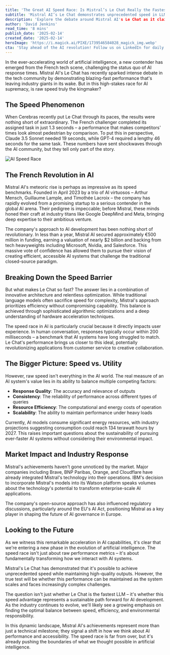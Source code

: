 ```yaml
---
title: 'The Great AI Speed Race: Is Mistral’s Le Chat Really the Fastest LLM?'
subtitle: 'Mistral AI’s Le Chat demonstrates unprecedented speed in LLM responses, but is raw speed the ultimate measure of AI success?'
description: 'Explore the debate around Mistral AI's Le Chat as it claims new heights in AI response speed, challenging traditional measures of success and pushing the industry towards unprecedented performance benchmarks.'
author: 'David Jenkins'
read_time: '8 mins'
publish_date: '2025-02-14'
created_date: '2025-02-14'
heroImage: 'https://i.magick.ai/PIXE/1739546584028_magick_img.webp'
cta: 'Stay ahead of the AI revolution! Follow us on LinkedIn for daily updates on groundbreaking developments in artificial intelligence and expert analysis of industry trends!'
---
```


In the ever-accelerating world of artificial intelligence, a new contender has emerged from the French tech scene, challenging the status quo of AI response times. Mistral AI's Le Chat has recently sparked intense debate in the tech community by demonstrating blazing-fast performance that's leaving industry giants in its wake. But in this high-stakes race for AI supremacy, is raw speed truly the kingmaker?

## The Speed Phenomenon

When Cerebras recently put Le Chat through its paces, the results were nothing short of extraordinary. The French challenger completed its assigned task in just 1.3 seconds – a performance that makes competitors' times look almost pedestrian by comparison. To put this in perspective, Claude 3.5 Sonnet needed 19 seconds, while GPT-4 required a lengthy 46 seconds for the same task. These numbers have sent shockwaves through the AI community, but they tell only part of the story.

![AI Speed Race](https://images.magick.ai/hero/ai-speed-race-neural-networks.jpg)

## The French Revolution in AI

Mistral AI's meteoric rise is perhaps as impressive as its speed benchmarks. Founded in April 2023 by a trio of AI virtuosos – Arthur Mensch, Guillaume Lample, and Timothée Lacroix – the company has rapidly evolved from a promising startup to a serious contender in the global AI arena. Their pedigree is impeccable; before Mistral, these minds honed their craft at industry titans like Google DeepMind and Meta, bringing deep expertise to their ambitious venture.

The company's approach to AI development has been nothing short of revolutionary. In less than a year, Mistral AI secured approximately €500 million in funding, earning a valuation of nearly $2 billion and backing from tech heavyweights including Microsoft, Nvidia, and Salesforce. This massive vote of confidence has allowed them to pursue their vision of creating efficient, accessible AI systems that challenge the traditional closed-source paradigm.

## Breaking Down the Speed Barrier

But what makes Le Chat so fast? The answer lies in a combination of innovative architecture and relentless optimization. While traditional language models often sacrifice speed for complexity, Mistral's approach prioritizes efficiency without compromising capability. This balance is achieved through sophisticated algorithmic optimizations and a deep understanding of hardware acceleration techniques.

The speed race in AI is particularly crucial because it directly impacts user experience. In human conversation, responses typically occur within 200 milliseconds – a benchmark that AI systems have long struggled to match. Le Chat's performance brings us closer to this ideal, potentially revolutionizing applications from customer service to creative collaboration.

## The Bigger Picture: Speed vs. Utility

However, raw speed isn't everything in the AI world. The real measure of an AI system's value lies in its ability to balance multiple competing factors:

- **Response Quality**: The accuracy and relevance of outputs
- **Consistency**: The reliability of performance across different types of queries
- **Resource Efficiency**: The computational and energy costs of operation
- **Scalability**: The ability to maintain performance under heavy loads

Currently, AI models consume significant energy resources, with industry projections suggesting consumption could reach 134 terawatt hours by 2027. This raises important questions about the sustainability of pursuing ever-faster AI systems without considering their environmental impact.

## Market Impact and Industry Response

Mistral's achievements haven't gone unnoticed by the market. Major companies including Brave, BNP Paribas, Orange, and Cloudflare have already integrated Mistral's technology into their operations. IBM's decision to incorporate Mistral's models into its Watson platform speaks volumes about the technology's potential to transform enterprise-scale AI applications.

The company's open-source approach has also influenced regulatory discussions, particularly around the EU's AI Act, positioning Mistral as a key player in shaping the future of AI governance in Europe.

## Looking to the Future

As we witness this remarkable acceleration in AI capabilities, it's clear that we're entering a new phase in the evolution of artificial intelligence. The speed race isn't just about raw performance metrics – it's about fundamentally transforming how we interact with AI systems.

Mistral's Le Chat has demonstrated that it's possible to achieve unprecedented speed while maintaining high-quality outputs. However, the true test will be whether this performance can be maintained as the system scales and faces increasingly complex challenges.

The question isn't just whether Le Chat is the fastest LLM – it's whether this speed advantage represents a sustainable path forward for AI development. As the industry continues to evolve, we'll likely see a growing emphasis on finding the optimal balance between speed, efficiency, and environmental responsibility.

In this dynamic landscape, Mistral AI's achievements represent more than just a technical milestone; they signal a shift in how we think about AI performance and accessibility. The speed race is far from over, but it's already pushing the boundaries of what we thought possible in artificial intelligence.